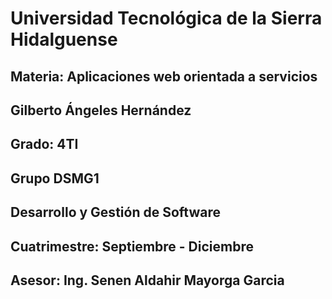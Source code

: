 # Universidad Tecnológica de la Sierra Hidalguense

## Materia: Aplicaciones web orientada a servicios

## Gilberto Ángeles Hernández

## Grado: 4TI

## Grupo DSMG1

## Desarrollo y Gestión de Software

## Cuatrimestre: Septiembre - Diciembre

## Asesor: Ing. Senen Aldahir Mayorga Garcia